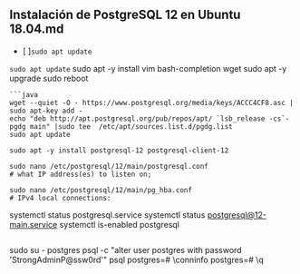 ## Instalación de PostgreSQL 12 en Ubuntu 18.04.md

- [ ]`sudo apt update`



`sudo apt update`
sudo apt -y install vim bash-completion wget
sudo apt -y upgrade
sudo reboot
```
```java
wget --quiet -O - https://www.postgresql.org/media/keys/ACCC4CF8.asc | sudo apt-key add -
echo "deb http://apt.postgresql.org/pub/repos/apt/ `lsb_release -cs`-pgdg main" |sudo tee  /etc/apt/sources.list.d/pgdg.list
sudo apt update
```
```git
sudo apt -y install postgresql-12 postgresql-client-12
```
```git
sudo nano /etc/postgresql/12/main/postgresql.conf 
# what IP address(es) to listen on;
```
```git
sudo nano /etc/postgresql/12/main/pg_hba.conf 
# IPv4 local connections: 
```
systemctl status postgresql.service
systemctl status postgresql@12-main.service
systemctl is-enabled postgresql
```
```
sudo su - postgres
psql -c "alter user postgres with password 'StrongAdminP@ssw0rd'"
psql
postgres=# \conninfo
postgres=# \q
```

